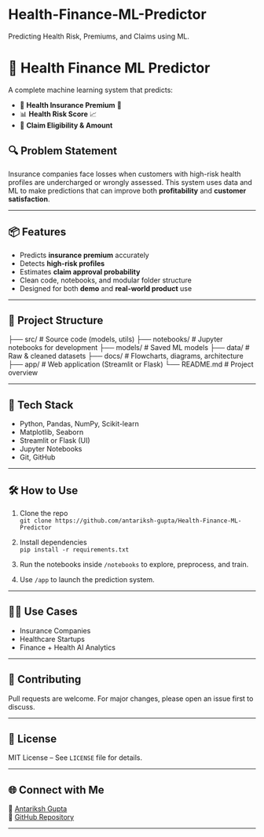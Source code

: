 # Health-Finance-ML-Predictor

Predicting Health Risk, Premiums, and Claims using ML.

# 🧠 Health Finance ML Predictor

A complete machine learning system that predicts:

- 🏥 **Health Insurance Premium** 💸  
- 📊 **Health Risk Score** 📈  
- 🧾 **Claim Eligibility & Amount**  

## 🔍 Problem Statement

Insurance companies face losses when customers with high-risk health profiles are undercharged or wrongly assessed. This system uses data and ML to make predictions that can improve both **profitability** and **customer satisfaction**.

---

## 📦 Features

- Predicts **insurance premium** accurately
- Detects **high-risk profiles**
- Estimates **claim approval probability**
- Clean code, notebooks, and modular folder structure
- Designed for both **demo** and **real-world product** use

---

## 📁 Project Structure

├── src/ # Source code (models, utils)
├── notebooks/ # Jupyter notebooks for development
├── models/ # Saved ML models
├── data/ # Raw & cleaned datasets
├── docs/ # Flowcharts, diagrams, architecture
├── app/ # Web application (Streamlit or Flask)
└── README.md # Project overview


---

## 🧠 Tech Stack

- Python, Pandas, NumPy, Scikit-learn
- Matplotlib, Seaborn
- Streamlit or Flask (UI)
- Jupyter Notebooks
- Git, GitHub

---

## 🛠️ How to Use

1. Clone the repo  
   `git clone https://github.com/antariksh-gupta/Health-Finance-ML-Predictor`

2. Install dependencies  
   `pip install -r requirements.txt`

3. Run the notebooks inside `/notebooks` to explore, preprocess, and train.

4. Use `/app` to launch the prediction system.

---

## 🧑‍💼 Use Cases

- Insurance Companies
- Healthcare Startups
- Finance + Health AI Analytics

---

## 🤝 Contributing

Pull requests are welcome. For major changes, please open an issue first to discuss.

---

## 📄 License

MIT License – See `LICENSE` file for details.

---

## 🌐 Connect with Me

🧑 [Antariksh Gupta](https://www.linkedin.com/in/antarikshguptaofficial/)  
🔗 [GitHub Repository](https://github.com/antariksh-gupta/Health-Finance-ML-Predictor)

---

